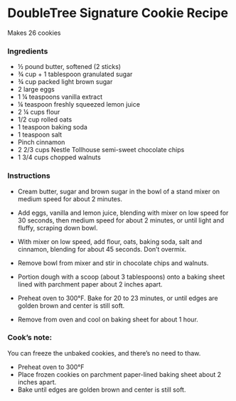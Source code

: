 # DoubleTree Signature Cookie Recipe

Makes 26 cookies

### Ingredients
* ½ pound butter, softened (2 sticks)
* ¾ cup + 1 tablespoon granulated sugar
* ¾ cup packed light brown sugar
* 2 large eggs
* 1 ¼ teaspoons vanilla extract
* ¼ teaspoon freshly squeezed lemon juice
* 2 ¼ cups flour
* 1/2 cup rolled oats
* 1 teaspoon baking soda
* 1 teaspoon salt
* Pinch cinnamon
* 2 2/3 cups Nestle Tollhouse semi-sweet chocolate chips
* 1 3/4 cups chopped walnuts 

### Instructions
* Cream butter, sugar and brown sugar in the bowl of a stand mixer on medium speed for about 2 minutes. 

* Add eggs, vanilla and lemon juice, blending with mixer on low speed for 30 seconds, then medium speed for about 2 minutes, or until light and fluffy, scraping down bowl. 

* With mixer on low speed, add flour, oats, baking soda, salt and cinnamon, blending for about 45 seconds. Don’t overmix. 

* Remove bowl from mixer and stir in chocolate chips and walnuts.

* Portion dough with a scoop (about 3 tablespoons) onto a baking sheet lined with parchment paper about 2 inches apart. 

* Preheat oven to 300°F. Bake for 20 to 23 minutes, or until edges are golden brown and center is still soft. 

* Remove from oven and cool on baking sheet for about 1 hour.

### Cook’s note:

You can freeze the unbaked cookies, and there’s no need to thaw.
* Preheat oven to 300°F
* Place frozen cookies on parchment paper-lined baking sheet about 2 inches apart.
* Bake until edges are golden brown and center is still soft.

